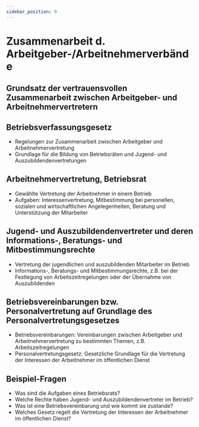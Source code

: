 ```yaml
---
sidebar_position: 9
---
```


# Zusammenarbeit d. Arbeitgeber-/Arbeitnehmerverbände

<!--
Grundsatz der vertrauensvollen Zusammenarbeit zwischen Arbeitgeber- und Arbeitnehmervertretern

-   Betriebsverfassungsgesetz
-   Arbeitnehmervertretung, Betriebsrat
-   Jugend- und Auszubildendenvertreter und deren
    Informations-, Beratungs- und Mitbestimmungsrechte
-   Betriebsvereinbarungen bzw. Personalvertretung auf
    Grundlage des Personalvertretungsgesetzes -->

## Grundsatz der vertrauensvollen Zusammenarbeit zwischen Arbeitgeber- und Arbeitnehmervertretern

## Betriebsverfassungsgesetz

-   Regelungen zur Zusammenarbeit zwischen Arbeitgeber und Arbeitnehmervertretung
-   Grundlage für die Bildung von Betriebsräten und Jugend- und Auszubildendenvertretungen

## Arbeitnehmervertretung, Betriebsrat

-   Gewählte Vertretung der Arbeitnehmer in einem Betrieb
-   Aufgaben: Interessenvertretung, Mitbestimmung bei personellen, sozialen und wirtschaftlichen Angelegenheiten, Beratung und Unterstützung der Mitarbeiter

## Jugend- und Auszubildendenvertreter und deren Informations-, Beratungs- und Mitbestimmungsrechte

-   Vertretung der jugendlichen und auszubildenden Mitarbeiter im Betrieb
-   Informations-, Beratungs- und Mitbestimmungsrechte, z.B. bei der Festlegung von Arbeitszeitregelungen oder der Übernahme von Auszubildenden

## Betriebsvereinbarungen bzw. Personalvertretung auf Grundlage des Personalvertretungsgesetzes

-   Betriebsvereinbarungen: Vereinbarungen zwischen Arbeitgeber und Arbeitnehmervertretung zu bestimmten Themen, z.B. Arbeitszeitregelungen
-   Personalvertretungsgesetz: Gesetzliche Grundlage für die Vertretung der Interessen der Arbeitnehmer im öffentlichen Dienst

## Beispiel-Fragen

-   Was sind die Aufgaben eines Betriebsrats?
-   Welche Rechte haben Jugend- und Auszubildendenvertreter im Betrieb?
-   Was ist eine Betriebsvereinbarung und wie kommt sie zustande?
-   Welches Gesetz regelt die Vertretung der Interessen der Arbeitnehmer im öffentlichen Dienst?
